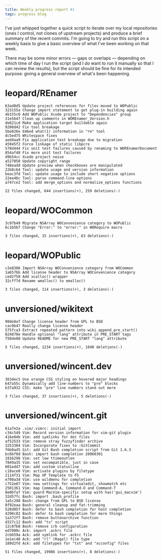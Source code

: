 ```yaml
---
title: Weekly progress report #1
tags: progress blog
---
```


I've just whipped together a quick script to iterate over my local repositories (ones I control, not clones of upstream projects) and produce a brief summary of the recent commits. I'm going to try and run this script on a weekly basis to give a basic overview of what I've been working on that week.

There may be some minor errors — gaps or overlaps — depending on which time of day I run the script (and I _do_ want to run it manually so that I can review the results), but the script should be fine for its intended purpose: giving a general overview of what's been happening.

# leopard/REnamer

    63ad0d5 Update project references for files moved to WOPublic
    323155a Change import statement to get plug-in building again
    4b155c0 Add WOPublic Xcode project to "Dependencies" group
    31e5647 Clean up comments in WOREnamer_Version.h
    de621cd Make application target buildable again
    9208d42 Fix tool breakage
    5be826e Embed what(1) information in "re" tool
    dc5ed75 Whitespace fixes
    aed4aa9 Fix application test breakage due to migration
    45945f2 Force linkage of static libpcre
    578d444 Fix unit test failures caused by renaming to WOREnamerDocument
    854af48 Fix more unit test failures
    d9b54cc Xcode project noise
    a527050 Update copyright range
    748eadd Update preview when checkboxes are manipulated
    22b8c64 Tool: update usage and version information
    beac3fd Tool: update usage to include short negative options
    22ee46c Tool: parse command-line options
    a747ce2 Tool: add merge_options and normalize_options functions

    22 files changed, 644 insertions(+), 259 deletions(-)

# leopard/WOCommon

    3c97b49 Migrate NSArray WOConvenience category to WOPublic
    6c1b5b7 Change "Error:" to "error:" in WORequire macro

    3 files changed, 15 insertions(+), 63 deletions(-)

# leopard/WOPublic

    c2e8306 Import NSArray WOConvenience category from WOCommon
    1a657bb Add license header to NSArray WOConvenience category
    ced2f58 Add xcalloc() wrapper
    32cff7d Rename wmalloc() to emalloc()

    3 files changed, 114 insertions(+), 3 deletions(-)

# unversioned/wikitext

    90de8af Change license header from GPL to BSD
    cac0b47 Really change license header
    575fca3 Extract repeated pattern into wiki_append_pre_start()
    024870e Handle optional "lang" attribute in PRE_START tags
    f50de80 Update README for new PRE_START "lang" attribute

    5 files changed, 1234 insertions(+), 1040 deletions(-)

# unversioned/wincent.dev

    3634ec5 Use orange CSS styling on hovered major headings
    647a55c Dynamically add line-numbers to "pre" blocks
    b37a932 CSS: make "pre" line numbers stand out more

    3 files changed, 37 insertions(+), 5 deletions(-)

# unversioned/wincent.git

    61a7e2a .vim/.vimrc: initial import
    c34c549 Vim: Record version information for vim-git plugin
    416e04b Vim: add symlinks for dot files
    af52533 Vim: remove stray fuzzyfinder archive
    3253304 Vim: Incorporate fixes to :GitCommit
    f6b0ad5 Git: add Git Bash completion script from Git 1.6.3
    bc6bf0d Bash: import bash completion 20060301
    1816296 Vim: set low ttimeoutlen
    7849a35 Vim: set nocompatible, just in case
    001edd7 Vim: add custom statusline
    c18ace0 Vim: activate plugins by filetype
    2114f31 Vim: Map XP Template to F5
    e798a3d Vim: use wildmenu for completion
    c752e87 Vim: new settings for virtualedit, showmatch etc
    2501361 Vim: map Command-A, Command-O and Command-T
    8e0bfaf Vim: guard MacVim-specific setup with has('gui_macvim')
    32d57fc Bash: import .bash_profile
    1a5c298 Bash: change from GPL to BSD license
    8f92eaa Bash: general cleanup and fat-trimming
    528d05f Bash: defer to bash completion for host completion
    4290c82 Bash: defer to bash completion for more things
    1a372ff Bash: remove buttonarchive function
    d327c12 Bash: add "ts" script
    12c8fb8 Bash: remove irb configuration
    ed7080c Ack: import .ackrc file
    2cbb59a Ack: add symlink for .ackrc file
    1e1ec48 Ack: add "rl" (Ragel) file type
    189d2fd Ack: add filetypes for "txt" and "xcconfig" files

    51 files changed, 19986 insertions(+), 8 deletions(-)
